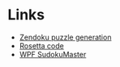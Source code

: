 ﻿# Links
- [Zendoku puzzle generation](https://garethrees.org/2007/06/10/zendoku-generation/)
- [Rosetta code](https://rosettacode.org/wiki/Sudoku#C#)
- [WPF SudokuMaster](https://github.com/microsoft/sudokumaster-wp/tree/master/SudokuMaster)